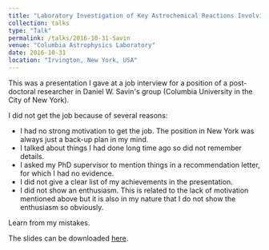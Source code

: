 ```yaml
---
title: "Laboratory Investigation of Key Astrochemical Reactions Involving Nuclear Spin Isomers of Dihydrogen or Trihydrogen Cations"
collection: talks
type: "Talk"
permalink: /talks/2016-10-31-Savin
venue: "Columbia Astrophysics Laboratory"
date: 2016-10-31
location: "Irvington, New York, USA"
---
```


This was a presentation I gave at a job interview for a position of a post-doctoral researcher in Daniel W. Savin's group (Columbia University in the City of New York).

I did not get the job because of several reasons:
  * I had no strong motivation to get the job. The position in New York was always just a back-up plan in my mind.
  * I talked about things I had done long time ago so did not remember details.
  * I asked my PhD supervisor to mention things in a recommendation letter, for which I had no evidence.
  * I did not give a clear list of my achievements in the presentation.
  * I did not show an enthusiasm. This is related to the lack of motivation mentioned above but it is also in my nature that I do not show the enthusiasm so obviously.

Learn from my mistakes.

The slides can be downloaded [here](/files/presentation-Savin.pdf).